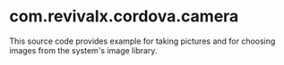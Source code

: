 com.revivalx.cordova.camera
===========================

This source code provides example for taking pictures and for choosing images from the system's image library.
